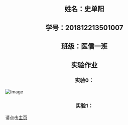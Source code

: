 ## <center>姓名：史单阳</center>
  
## <center>学号：201812213501007</center>
  
## <center>班级：医信一班</center>
  
  
## <center>实验作业</center>

### <center>实验0：</center>
   
![Image](http://No-night.github.io/p201812213501007.png)
 
### <center>实验1：</center>

请点击[主页](/lab/index.html)

